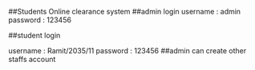 ##Students Online clearance system
##admin login
username : admin
password : 123456

##student login

username : Ramit/2035/11
password : 123456
##admin can create other staffs account